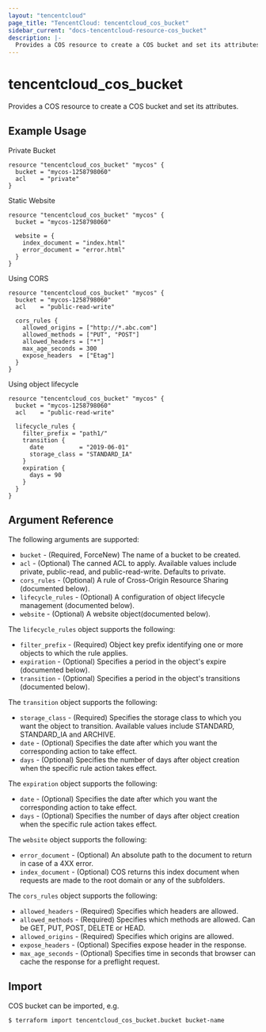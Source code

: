 ```yaml
---
layout: "tencentcloud"
page_title: "TencentCloud: tencentcloud_cos_bucket"
sidebar_current: "docs-tencentcloud-resource-cos_bucket"
description: |-
  Provides a COS resource to create a COS bucket and set its attributes.
---
```


# tencentcloud_cos_bucket

Provides a COS resource to create a COS bucket and set its attributes.

## Example Usage

Private Bucket

```hcl
resource "tencentcloud_cos_bucket" "mycos" {
  bucket = "mycos-1258798060"
  acl    = "private"
}
```

Static Website

```hcl
resource "tencentcloud_cos_bucket" "mycos" {
  bucket = "mycos-1258798060"

  website = {
    index_document = "index.html"
    error_document = "error.html"
  }
}
```

Using CORS

```hcl
resource "tencentcloud_cos_bucket" "mycos" {
  bucket = "mycos-1258798060"
  acl    = "public-read-write"

  cors_rules {
    allowed_origins = ["http://*.abc.com"]
    allowed_methods = ["PUT", "POST"]
    allowed_headers = ["*"]
    max_age_seconds = 300
    expose_headers  = ["Etag"]
  }
}
```

Using object lifecycle

```hcl
resource "tencentcloud_cos_bucket" "mycos" {
  bucket = "mycos-1258798060"
  acl    = "public-read-write"

  lifecycle_rules {
    filter_prefix = "path1/"
    transition {
      date          = "2019-06-01"
      storage_class = "STANDARD_IA"
    }
    expiration {
      days = 90
    }
  }
}
```

## Argument Reference

The following arguments are supported:

* `bucket` - (Required, ForceNew) The name of a bucket to be created.
* `acl` - (Optional) The canned ACL to apply. Available values include private, public-read, and public-read-write. Defaults to private.
* `cors_rules` - (Optional) A rule of Cross-Origin Resource Sharing (documented below).
* `lifecycle_rules` - (Optional)  A configuration of object lifecycle management (documented below).
* `website` - (Optional) A website object(documented below).

The `lifecycle_rules` object supports the following:

* `filter_prefix` - (Required) Object key prefix identifying one or more objects to which the rule applies.
* `expiration` - (Optional) Specifies a period in the object's expire (documented below).
* `transition` - (Optional) Specifies a period in the object's transitions (documented below).

The `transition` object supports the following:

* `storage_class` - (Required) Specifies the storage class to which you want the object to transition. Available values include STANDARD, STANDARD_IA and ARCHIVE.
* `date` - (Optional) Specifies the date after which you want the corresponding action to take effect.
* `days` - (Optional) Specifies the number of days after object creation when the specific rule action takes effect.

The `expiration` object supports the following:

* `date` - (Optional) Specifies the date after which you want the corresponding action to take effect.
* `days` - (Optional) Specifies the number of days after object creation when the specific rule action takes effect.

The `website` object supports the following:

* `error_document` - (Optional) An absolute path to the document to return in case of a 4XX error.
* `index_document` - (Optional) COS returns this index document when requests are made to the root domain or any of the subfolders. 

The `cors_rules` object supports the following:

* `allowed_headers` - (Required) Specifies which headers are allowed.
* `allowed_methods` - (Required) Specifies which methods are allowed. Can be GET, PUT, POST, DELETE or HEAD.
* `allowed_origins` - (Required) Specifies which origins are allowed.
* `expose_headers` - (Optional) Specifies expose header in the response.
* `max_age_seconds` - (Optional) Specifies time in seconds that browser can cache the response for a preflight request.


## Import

COS bucket can be imported, e.g.

```
$ terraform import tencentcloud_cos_bucket.bucket bucket-name
```

